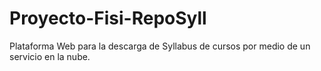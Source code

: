 # Proyecto-Fisi-RepoSyll
Plataforma Web para la descarga de Syllabus de cursos por medio de un servicio en la nube.
